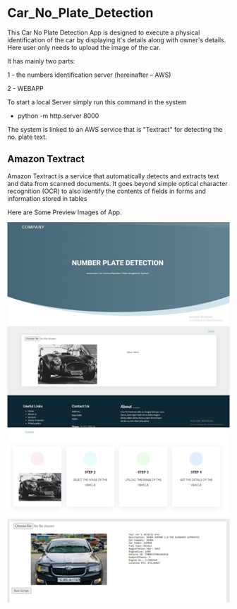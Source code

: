 # Car_No_Plate_Detection

This Car No Plate Detection App is designed to execute a physical identification of the car by displaying it's details along with owner's details. Here user only needs to upload the image of the car. 

It has mainly two parts:

1 - the numbers identification server (hereinafter – AWS)

2 - WEBAPP

To start a local Server simply run this command in the system
* python -m http.server 8000

 The system is linked to an AWS service that is "Textract" for detecting the no. plate text.

## Amazon Textract
 Amazon Textract is a service that automatically detects and extracts text and data from scanned documents. It goes beyond simple optical character recognition (OCR) to also identify the contents of fields in forms and information stored in tables
 
Here are Some Preview Images of App.

![](App_Preview/homepage.jpeg)
![](App_Preview/image1.jpeg)
![](App_Preview/image2.JPG)
![](App_Preview/image3.JPG)

